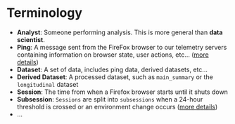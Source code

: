 # Terminology

* **Analyst**: Someone performing analysis.
  This is more general than **data scientist**.
* **Ping**: A message sent from the FireFox browser to our telemetry servers containing information on browser state, user actions, etc...
([more details](https://firefox-source-docs.mozilla.org/toolkit/components/telemetry/telemetry/data/common-ping.html))
* **Dataset**: A set of data, includes ping data, derived datasets, etc...
* **Derived Dataset**: A processed dataset, such as `main_summary` or the 
  `longitudinal` dataset
* **Session**: The time from when a Firefox browser starts until it shuts down
* **Subsession**: `Sessions` are split into `subsessions` when a 24-hour threshold is crossed or an environment change occurs
([more details](https://firefox-source-docs.mozilla.org/toolkit/components/telemetry/telemetry/concepts/sessions.html?highlight=subsession))
* ...

